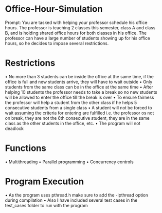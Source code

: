 # Office-Hour-Simulation
Prompt: You are tasked with helping your professor schedule his office hours. The professor is teaching 2 classes this semester, class A and class B, and is holding shared office hours for both classes in his office. The professor can have a large number of students showing up for his office hours, so he decides to impose several restrictions. 
# Restrictions
•	No more than 3 students can be inside the office at the same time, if the office is full and new students arrive, they will have to wait outside
•	Only students from the same class can be in the office at the same time
•	After helping 10 students the professor needs to take a break so no new students will be allowed to enter the office till the break is over
•	To ensure fairness the professor will help a student from the other class if he helps 5 consecutive students from a single class
•	A student will not be forced to wait assuming the criteria for entering are fulfilled i.e. the professor os not on break, they are not the 6th consecutive student, they are in the same class as the other students in the office, etc.
•	The program will not deadlock
# Functions
•	Multithreading
•	Parallel programming
•	Concurrency controls
# Program Execution
•	As the program uses pthread.h make sure to add the -lpthread option during compilation
•	Also I have included several test cases in the test_cases folder to run with the program 
